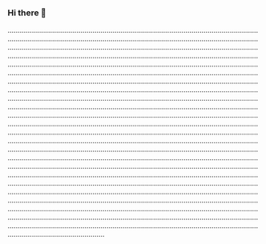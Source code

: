 ### Hi there 👋

................................................................................................................................................................................................................................................................................................................................................................................................................................................................................................................................................................................................................................................................................................................................................................................................................................................................................................................................................................................................................................................................................................................................................................................................................................................................................................................................................................................................................................................................................................................................................................................................................................................................................................................................................................................................................................................................................................................................................................................................................................................................................................................................................................................................................................................................................................................................................................................................................................................................................................................................................................................................................................................................................................................................................................................................................................................................................................................................................................................................................................................................................................................................................